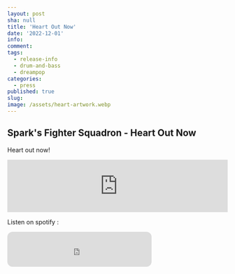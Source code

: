 ```yaml
---
layout: post
sha: null
title: 'Heart Out Now'
date: '2022-12-01'
info: 
comment: 
tags:
  - release-info
  - drum-and-bass
  - dreampop
categories:
  - press
published: true
slug: 
image: /assets/heart-artwork.webp
---
```




## Spark's Fighter Squadron - Heart Out Now

Heart out now!
<iframe loading="lazy" style="border: 0; width: 100%; height: 120px;" src="https://bandcamp.com/EmbeddedPlayer/album=3949055209/size=large/bgcol=333333/linkcol=0f91ff/tracklist=false/artwork=small/transparent=true/" seamless><a href="https://sparkdnb.bandcamp.com/album/heart-single-2022-late">Heart (Single 2022 Late) by SFSQ</a></iframe>

Listen on spotify :
<iframe loading="lazy" style="border-radius:12px" src="https://open.spotify.com/embed/album/3OLptrFkuuS4ouPTNWoAol?utm_source=generator&theme=0" width="330" height="80" frameBorder="0" allowfullscreen="" allow="autoplay; clipboard-write; encrypted-media; fullscreen; picture-in-picture" loading="lazy"></iframe>